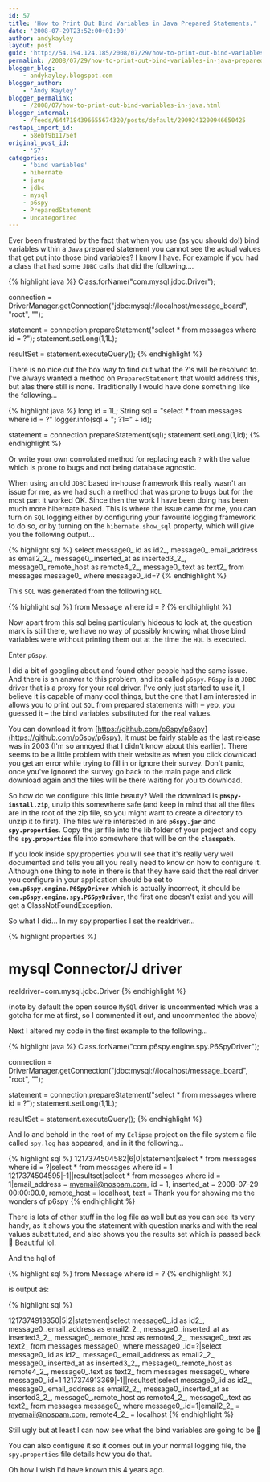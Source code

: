 ```yaml
---
id: 57
title: 'How to Print Out Bind Variables in Java Prepared Statements.'
date: '2008-07-29T23:52:00+01:00'
author: andykayley
layout: post
guid: 'http://54.194.124.185/2008/07/29/how-to-print-out-bind-variables-in-java-prepared-statements/'
permalink: /2008/07/29/how-to-print-out-bind-variables-in-java-prepared-statements/
blogger_blog:
    - andykayley.blogspot.com
blogger_author:
    - 'Andy Kayley'
blogger_permalink:
    - /2008/07/how-to-print-out-bind-variables-in-java.html
blogger_internal:
    - /feeds/6447184396655674320/posts/default/2909241200946650425
restapi_import_id:
    - 58ebf9b1175ef
original_post_id:
    - '57'
categories:
    - 'bind variables'
    - hibernate
    - java
    - jdbc
    - mysql
    - p6spy
    - PreparedStatement
    - Uncategorized
---
```


Ever been frustrated by the fact that when you use (as you should do!) bind variables within a `Java` prepared statement you cannot see the actual values that get put into those bind variables? I know I have. For example if you had a class that had some `JDBC` calls that did the following….

{% highlight java %}
Class.forName("com.mysql.jdbc.Driver");

connection = DriverManager.getConnection("jdbc:mysql://localhost/message_board", "root", "");

statement = connection.prepareStatement("select * from messages where id = ?");
statement.setLong(1,1L);

resultSet = statement.executeQuery();
{% endhighlight %}

There is no nice out the box way to find out what the ?'s will be resolved to. I've always wanted a method on `PreparedStatement` that would address this, but alas there still is none. Traditionally I would have done something like the following…

{% highlight java %}
long id = 1L;
String sql = "select * from messages where id = ?"
logger.info(sql + "; ?1=" + id);

statement = connection.prepareStatement(sql);
statement.setLong(1,id);
{% endhighlight %}

Or write your own convoluted method for replacing each `?` with the value which is prone to bugs and not being database agnostic.

When using an old `JDBC` based in-house framework this really wasn't an issue for me, as we had such a method that was prone to bugs but for the most part it worked OK. Since then the work I have been doing has been much more hibernate based. This is where the issue came for me, you can turn on `SQL` logging either by configuring your favourite logging framework to do so, or by turning on the `hibernate.show_sql` property, which will give you the following output…

{% highlight sql %}
select message0_.id as id2_, message0_.email_address as email2_2_, message0_.inserted_at as inserted3_2_, message0_.remote_host as remote4_2_, message0_.text as text2_ from messages message0_ where message0_.id=?
{% endhighlight %}

This `SQL` was generated from the following `HQL`

{% highlight sql %}
from Message where id = ?
{% endhighlight %}

Now apart from this sql being particularly hideous to look at, the question mark is still there, we have no way of possibly knowing what those bind variables were without printing them out at the time the `HQL` is executed.

Enter `p6spy`.

I did a bit of googling about and found other people had the same issue. And there is an answer to this problem, and its called `p6spy`. `P6spy` is a `JDBC` driver that is a proxy for your real driver. I've only just started to use it, I believe it is capable of many cool things, but the one that I am interested in allows you to print out `SQL` from prepared statements with – yep, you guessed it – the bind variables substituted for the real values.

You can download it from [https://github.com/p6spy/p6spy](https://github.com/p6spy/p6spy), it must be fairly stable as the last release was in 2003 (I'm so annoyed that I didn't know about this earlier). There seems to be a little problem with their website as when you click download you get an error while trying to fill in or ignore their survey. Don't panic, once you've ignored the survey go back to the main page and click download again and the files will be there waiting for you to download.

So how do we configure this little beauty? Well the download is **`p6spy-install.zip`**, unzip this somewhere safe (and keep in mind that all the files are in the root of the zip file, so you might want to create a directory to unzip it to first). The files we're interested in are **`p6spy.jar`** and **`spy.properties`**. Copy the jar file into the lib folder of your project and copy the **`spy.properties`** file into somewhere that will be on the **`classpath`**.

If you look inside spy.properties you will see that it's really very well documented and tells you all you really need to know on how to configure it. Although one thing to note in there is that they have said that the real driver you configure in your application should be set to **`com.p6spy.engine.P6SpyDriver`** which is actually incorrect, it should be **`com.p6spy.engine.spy.P6SpyDriver`**, the first one doesn't exist and you will get a ClassNotFoundException.

So what I did… In my spy.properties I set the realdriver…

{% highlight properties %}
# mysql Connector/J driver
realdriver=com.mysql.jdbc.Driver
{% endhighlight %}

(note by default the open source `MySQl` driver is uncommented which was a gotcha for me at first, so I commented it out, and uncommented the above)

Next I altered my code in the first example to the following…

{% highlight java %}
Class.forName("com.p6spy.engine.spy.P6SpyDriver");

connection = DriverManager.getConnection("jdbc:mysql://localhost/message_board", "root", "");

statement = connection.prepareStatement("select * from messages where id = ?");
statement.setLong(1,1L);

resultSet = statement.executeQuery();
{% endhighlight %}

And lo and behold in the root of my `Eclipse` project on the file system a file called `spy.log` has appeared, and in it the following…

{% highlight sql %}
1217374504582|6|0|statement|select * from messages where id = ?|select * from messages where id = 1
1217374504595|-1||resultset|select * from messages where id = 1|email_address = myemail@nospam.com, id = 1, inserted_at = 2008-07-29 00:00:00.0, remote_host = localhost, text = Thank you for showing me the wonders of p6spy
{% endhighlight %}

There is lots of other stuff in the log file as well but as you can see its very handy, as it shows you the statement with question marks and with the real values substituted, and also shows you the results set which is passed back 🙂 Beautiful lol.

And the hql of

{% highlight sql %}
from Message where id = ?
{% endhighlight %}

is output as:

{% highlight sql %}

1217374913350|5|2|statement|select message0_.id as id2_, message0_.email_address as email2_2_, message0_.inserted_at as inserted3_2_, message0_.remote_host as remote4_2_, message0_.text as text2_ from messages message0_ where message0_.id=?|select message0_.id as id2_, message0_.email_address as email2_2_, message0_.inserted_at as inserted3_2_, message0_.remote_host as remote4_2_, message0_.text as text2_ from messages message0_ where message0_.id=1
1217374913369|-1||resultset|select message0_.id as id2_, message0_.email_address as email2_2_, message0_.inserted_at as inserted3_2_, message0_.remote_host as remote4_2_, message0_.text as text2_ from messages message0_ where message0_.id=1|email2_2_ = myemail@nospam.com, remote4_2_ = localhost
{% endhighlight %}

Still ugly but at least I can now see what the bind variables are going to be 🙂

You can also configure it so it comes out in your normal logging file, the `spy.properties` file details how you do that.

Oh how I wish I'd have known this 4 years ago.
